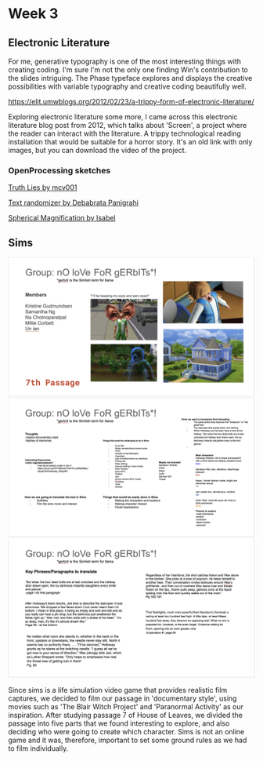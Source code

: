 # Week 3

## Electronic Literature

For me, generative typography is one of the most interesting things with creating coding. I'm sure I'm not the only one finding Win's contribution to the slides intriguing. The Phase typeface explores and displays the creative possibilities with variable typography and creative coding beautifully well.  


https://elit.umwblogs.org/2012/02/23/a-trippy-form-of-electronic-literature/

Exploring electronic literature some more, I came across this electronic literature blog post from 2012, which talks about 'Screen', a project where the reader can interact with the literature. A trippy technological reading installation that would be suitable for a horror story. It's an old link with only images, but you can download the video of the project. 

### OpenProcessing sketches
[Truth Lies by mcv001](https://www.openprocessing.org/sketch/946811)

[Text randomizer by Debabrata Panigrahi](https://www.openprocessing.org/sketch/850460)

[Spherical Magnification by Isabel](https://www.openprocessing.org/sketch/945734)

## Sims

![1](https://github.com/KristineGudmundsen/CodeWords/raw/master/SKO/Week_03/SimsSlide1.png)
![2](https://github.com/KristineGudmundsen/CodeWords/raw/master/SKO/Week_03/SimsSlide2.png)
![3](https://github.com/KristineGudmundsen/CodeWords/raw/master/SKO/Week_03/SimsSlide3.png)

Since sims is a life simulation video game that provides realistic film captures, we decided to film our passage in 'documentary style', using movies such as 'The Blair Witch Project' and 'Paranormal Activity' as our inspiration. After studying passage 7 of House of Leaves, we divided the passage into five parts that we found interesting to explore, and also deciding who were going to create which character. Sims is not an online game and it was, therefore, important to set some ground rules as we had to film individually. 
